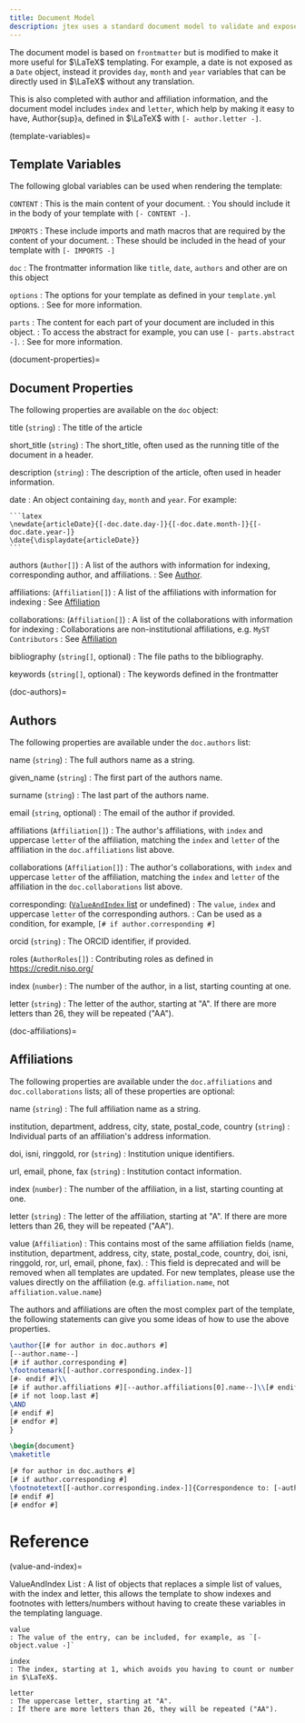 ```yaml
---
title: Document Model
description: jtex uses a standard document model to validate and expose frontmatter, as well as custom options that are template specific.
---
```


The document model is based on `frontmatter` but is modified to make it more useful for $\LaTeX$ templating.
For example, a date is not exposed as a `Date` object, instead it provides `day`, `month` and `year` variables
that can be directly used in $\LaTeX$ without any translation.

This is also completed with author and affiliation information, and the document model includes `index` and `letter`,
which help by making it easy to have, Author{sup}`a`, defined in $\LaTeX$ with `[- author.letter -]`.

(template-variables)=

## Template Variables

The following global variables can be used when rendering the template:

`CONTENT`
: This is the main content of your document.
: You should include it in the body of your template with `[- CONTENT -]`.

`IMPORTS`
: These include imports and math macros that are required by the content of your document.
: These should be included in the head of your template with `[- IMPORTS -]`

`doc`
: The frontmatter information like `title`, `date`, `authors` and other [](#document-properties) are on this object

`options`
: The options for your template as defined in your `template.yml` options.
: See [](#template-options) for more information.

`parts`
: The content for each part of your document are included in this object.
: To access the abstract for example, you can use `[- parts.abstract -]`.
: See [](#template-parts) for more information.

(document-properties)=

## Document Properties

The following properties are available on the `doc` object:

title (`string`)
: The title of the article

short_title (`string`)
: The short_title, often used as the running title of the document in a header.

description (`string`)
: The description of the article, often used in header information.

date
: An object containing `day`, `month` and `year`. For example:

    ```latex
    \newdate{articleDate}{[-doc.date.day-]}{[-doc.date.month-]}{[-doc.date.year-]}
    \date{\displaydate{articleDate}}
    ```

authors (`Author[]`)
: A list of the authors with information for indexing, corresponding author, and affiliations.
: See [Author](#doc-authors).

affiliations: (`Affiliation[]`)
: A list of the affiliations with information for indexing
: See [Affiliation](#doc-affiliations)

collaborations: (`Affiliation[]`)
: A list of the collaborations with information for indexing
: Collaborations are non-institutional affiliations, e.g. `MyST Contributors`
: See [Affiliation](#doc-affiliations)

bibliography (`string[]`, optional)
: The file paths to the bibliography.

keywords (`string[]`, optional)
: The keywords defined in the frontmatter

(doc-authors)=

## Authors

The following properties are available under the `doc.authors` list:

name (`string`)
: The full authors name as a string.

given_name (`string`)
: The first part of the authors name.

surname (`string`)
: The last part of the authors name.

email (`string`, optional)
: The email of the author if provided.

affiliations (`Affiliation[]`)
: The author's affiliations, with `index` and uppercase `letter` of the affiliation, matching the `index` and `letter` of the affiliation in the `doc.affiliations` list above.

collaborations (`Affiliation[]`)
: The author's collaborations, with `index` and uppercase `letter` of the affiliation, matching the `index` and `letter` of the affiliation in the `doc.collaborations` list above.

corresponding: ([`ValueAndIndex` list](#value-and-index) or undefined)
: The `value`, `index` and uppercase `letter` of the corresponding authors.
: Can be used as a condition, for example, `[# if author.corresponding #]`

orcid (`string`)
: The ORCID identifier, if provided.

roles (`AuthorRoles[]`)
: Contributing roles as defined in <https://credit.niso.org/>

index (`number`)
: The number of the author, in a list, starting counting at one.

letter (`string`)
: The letter of the author, starting at "A". If there are more letters than 26, they will be repeated ("AA").

(doc-affiliations)=

## Affiliations

The following properties are available under the `doc.affiliations` and `doc.collaborations` lists; all of these properties are optional:

name (`string`)
: The full affiliation name as a string.

institution, department, address, city, state, postal_code, country (`string`)
: Individual parts of an affiliation's address information.

doi, isni, ringgold, ror (`string`)
: Institution unique identifiers.

url, email, phone, fax (`string`)
: Institution contact information.

index (`number`)
: The number of the affiliation, in a list, starting counting at one.

letter (`string`)
: The letter of the affiliation, starting at "A". If there are more letters than 26, they will be repeated ("AA").

value (`Affiliation`)
: This contains most of the same affiliation fields (name, institution, department, address, city, state, postal_code, country, doi, isni, ringgold, ror, url, email, phone, fax).
: This field is deprecated and will be removed when all templates are updated. For new templates, please use the values directly on the affiliation (e.g. `affiliation.name`, not `affiliation.value.name`)

The authors and affiliations are often the most complex part of the template, the following statements can give you some ideas of how to use the above properties.

```latex
\author{[# for author in doc.authors #]
[--author.name--]
[# if author.corresponding #]
\footnotemark[[-author.corresponding.index-]]
[#- endif #]\\
[# if author.affiliations #][--author.affiliations[0].name--]\\[# endif #]
[# if not loop.last #]
\AND
[# endif #]
[# endfor #]
}

\begin{document}
\maketitle

[# for author in doc.authors #]
[# if author.corresponding #]
\footnotetext[[-author.corresponding.index-]]{Correspondence to: [-author.email-]}
[# endif #]
[# endfor #]
```

# Reference

(value-and-index)=

ValueAndIndex List
: A list of objects that replaces a simple list of values, with the index and letter, this allows the template to show indexes and footnotes with letters/numbers without having to create these variables in the templating language.

    value
    : The value of the entry, can be included, for example, as `[- object.value -]`

    index
    : The index, starting at 1, which avoids you having to count or number in $\LaTeX$.

    letter
    : The uppercase letter, starting at "A".
    : If there are more letters than 26, they will be repeated ("AA").
